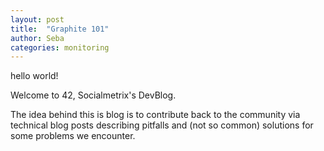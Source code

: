 ```yaml
---
layout: post
title:  "Graphite 101"
author: Seba
categories: monitoring
---
```


hello world!

Welcome to 42, Socialmetrix's DevBlog.


The idea behind this is blog is to contribute back to the community via technical blog posts describing pitfalls and (not so common) solutions for some problems we encounter.

